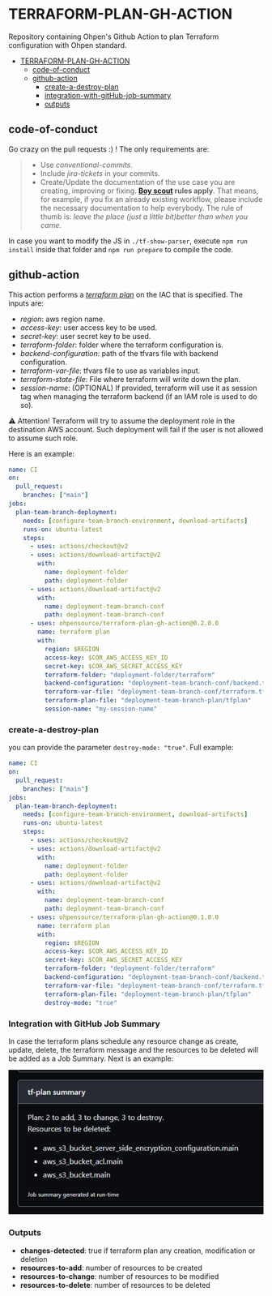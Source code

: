 # TERRAFORM-PLAN-GH-ACTION

Repository containing Ohpen's Github Action to plan Terraform configuration with Ohpen standard.

- [TERRAFORM-PLAN-GH-ACTION](#TERRAFORM-PLAN-GH-ACTION)
  - [code-of-conduct](#code-of-conduct)
  - [github-action](#github-action)
    - [create-a-destroy-plan](#create-a-destroy-plan)
    - [integration-with-gitHub-job-summary](#integration-with-gitHub-job-summary)
    - [outputs](#outputs)

## code-of-conduct

Go crazy on the pull requests :) ! The only requirements are:

> - Use _conventional-commits_.
> - Include _jira-tickets_ in your commits.
> - Create/Update the documentation of the use case you are creating, improving or fixing. **[Boy scout](https://biratkirat.medium.com/step-8-the-boy-scout-rule-robert-c-martin-uncle-bob-9ac839778385) rules apply**. That means, for example, if you fix an already existing workflow, please include the necessary documentation to help everybody. The rule of thumb is: _leave the place (just a little bit)better than when you came_.

In case you want to modify the JS in `./tf-show-parser`, execute `npm run install` inside that folder and `npm run prepare` to compile the code.

## github-action

This action performs a [_terraform plan_](https://www.terraform.io/cli/commands/plan) on the IAC that is specified. The inputs are:

- _region_: aws region name.
- _access-key_: user access key to be used.
- _secret-key_: user secret key to be used.
- _terraform-folder_: folder where the terraform configuration is.
- _backend-configuration_: path of the tfvars file with backend configuration.
- _terraform-var-file_: tfvars file to use as variables input.
- _terraform-state-file_: File where terraform will write down the plan.
- _session-name_: (OPTIONAL) If provided, terraform will use it as session tag when managing the terraform backend (if an IAM role is used to do so).

⚠️ Attention! Terraform will try to assume the deployment role in the destination AWS account. Such deployment will fail if the user is not allowed to assume such role.

Here is an example:

```yaml
name: CI
on:
  pull_request:
    branches: ["main"]
jobs:
  plan-team-branch-deployment:
    needs: [configure-team-branch-environment, download-artifacts]
    runs-on: ubuntu-latest
    steps:
      - uses: actions/checkout@v2
      - uses: actions/download-artifact@v2
        with:
          name: deployment-folder
          path: deployment-folder
      - uses: actions/download-artifact@v2
        with:
          name: deployment-team-branch-conf
          path: deployment-team-branch-conf
      - uses: ohpensource/terraform-plan-gh-action@0.2.0.0
        name: terraform plan
        with:
          region: $REGION
          access-key: $COR_AWS_ACCESS_KEY_ID
          secret-key: $COR_AWS_SECRET_ACCESS_KEY
          terraform-folder: "deployment-folder/terraform"
          backend-configuration: "deployment-team-branch-conf/backend.tf"
          terraform-var-file: "deployment-team-branch-conf/terraform.tfvars"
          terraform-plan-file: "deployment-team-branch-plan/tfplan"
          session-name: "my-session-name"
```

### create-a-destroy-plan

you can provide the parameter `destroy-mode: "true"`. Full example:

```yaml
name: CI
on:
  pull_request:
    branches: ["main"]
jobs:
  plan-team-branch-deployment:
    needs: [configure-team-branch-environment, download-artifacts]
    runs-on: ubuntu-latest
    steps:
      - uses: actions/checkout@v2
      - uses: actions/download-artifact@v2
        with:
          name: deployment-folder
          path: deployment-folder
      - uses: actions/download-artifact@v2
        with:
          name: deployment-team-branch-conf
          path: deployment-team-branch-conf
      - uses: ohpensource/terraform-plan-gh-action@0.1.0.0
        name: terraform plan
        with:
          region: $REGION
          access-key: $COR_AWS_ACCESS_KEY_ID
          secret-key: $COR_AWS_SECRET_ACCESS_KEY
          terraform-folder: "deployment-folder/terraform"
          backend-configuration: "deployment-team-branch-conf/backend.tf"
          terraform-var-file: "deployment-team-branch-conf/terraform.tfvars"
          terraform-plan-file: "deployment-team-branch-plan/tfplan"
          destroy-mode: "true"
```

### Integration with GitHub Job Summary

In case the terraform plans schedule any resource change as create, update, delete, the terraform message and the resources to be deleted will be added as a Job Summary. Next is an example:

![Job Summary Example](./docs/job-summary.png)

### Outputs

- **changes-detected**: true if terraform plan any creation, modification or deletion
- **resources-to-add**: number of resources to be created
- **resources-to-change**: number of resources to be modified
- **resources-to-delete**: number of resources to be deleted
